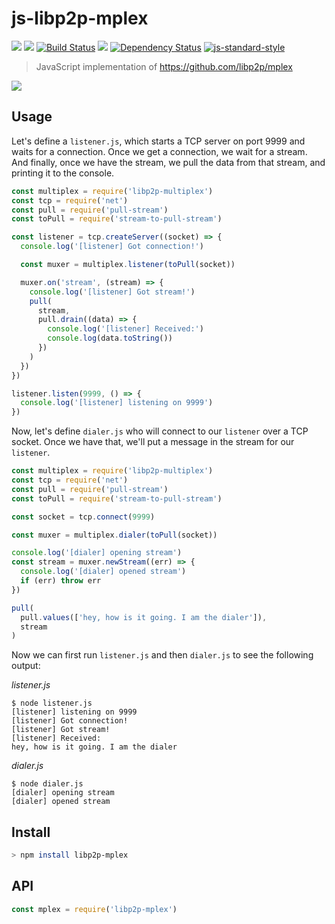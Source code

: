 js-libp2p-mplex
===================

[![](https://img.shields.io/badge/made%20by-Protocol%20Labs-blue.svg?style=flat-square)](http://ipn.io)
[![](https://img.shields.io/badge/freenode-%23ipfs-blue.svg?style=flat-square)](http://webchat.freenode.net/?channels=%23ipfs)
[![Build Status](https://travis-ci.org/libp2p/js-libp2p-mplex.svg?style=flat-square)](https://travis-ci.org/libp2p/js-libp2p-mplex)
![](https://img.shields.io/badge/coverage-%3F-yellow.svg?style=flat-square)
[![Dependency Status](https://david-dm.org/libp2p/js-libp2p-mplex.svg?style=flat-square)](https://david-dm.org/libp2p/js-libp2p-mplex)
[![js-standard-style](https://img.shields.io/badge/code%20style-standard-brightgreen.svg?style=flat-square)](https://github.com/feross/standard)

> JavaScript implementation of https://github.com/libp2p/mplex

[![](https://github.com/libp2p/interface-stream-muxer/raw/master/img/badge.png)](https://github.com/libp2p/interface-stream-muxer)

## Usage

Let's define a `listener.js`, which starts a TCP server on port 9999 and waits for a connection. Once we get a connection, we wait for a stream. And finally, once we have the stream, we pull the data from that stream, and printing it to the console.

```JavaScript
const multiplex = require('libp2p-multiplex')
const tcp = require('net')
const pull = require('pull-stream')
const toPull = require('stream-to-pull-stream')

const listener = tcp.createServer((socket) => {
  console.log('[listener] Got connection!')

  const muxer = multiplex.listener(toPull(socket))

  muxer.on('stream', (stream) => {
    console.log('[listener] Got stream!')
    pull(
      stream,
      pull.drain((data) => {
        console.log('[listener] Received:')
        console.log(data.toString())
      })
    )
  })
})

listener.listen(9999, () => {
  console.log('[listener] listening on 9999')
})
```

Now, let's define `dialer.js` who will connect to our `listener` over a TCP socket. Once we have that, we'll put a message in the stream for our `listener`.

```JavaScript
const multiplex = require('libp2p-multiplex')
const tcp = require('net')
const pull = require('pull-stream')
const toPull = require('stream-to-pull-stream')

const socket = tcp.connect(9999)

const muxer = multiplex.dialer(toPull(socket))

console.log('[dialer] opening stream')
const stream = muxer.newStream((err) => {
  console.log('[dialer] opened stream')
  if (err) throw err
})

pull(
  pull.values(['hey, how is it going. I am the dialer']),
  stream
)
```

Now we can first run `listener.js` and then `dialer.js` to see the
following output:

*listener.js*

```
$ node listener.js
[listener] listening on 9999
[listener] Got connection!
[listener] Got stream!
[listener] Received:
hey, how is it going. I am the dialer
```

*dialer.js*

```
$ node dialer.js
[dialer] opening stream
[dialer] opened stream
```

## Install

```sh
> npm install libp2p-mplex
```

## API

```js
const mplex = require('libp2p-mplex')
```
